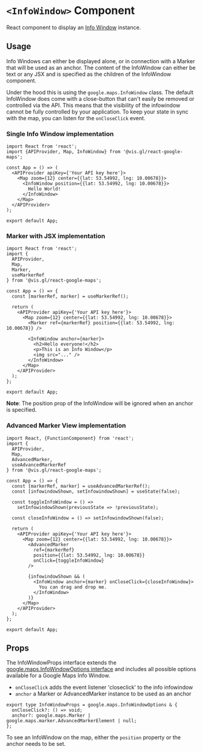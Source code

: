 # `<InfoWindow>` Component

React component to display an [Info Window](https://developers.google.com/maps/documentation/javascript/reference/info-window) instance.

## Usage

Info Windows can either be displayed alone, or in connection with a Marker
that will be used as an anchor. The content of the InfoWindow can either be
text or any JSX and is specified as the children of the InfoWindow
component.

Under the hood this is using the `google.maps.InfoWindow` class. The default
InfoWindow does come with a close-button that can't easily be removed or
controlled via the API. This means that the visibility of the infowindow
cannot be fully controlled by your application. To keep your state in sync
with the map, you can listen for the `onCloseClick` event.

### Single Info Window implementation

```tsx
import React from 'react';
import {APIProvider, Map, InfoWindow} from '@vis.gl/react-google-maps';

const App = () => (
  <APIProvider apiKey={'Your API key here'}>
    <Map zoom={12} center={{lat: 53.54992, lng: 10.00678}}>
      <InfoWindow position={{lat: 53.54992, lng: 10.00678}}>
        Hello World!
      </InfoWindow>
    </Map>
  </APIProvider>
);

export default App;
```

### Marker with JSX implementation

```tsx
import React from 'react';
import {
  APIProvider,
  Map,
  Marker,
  useMarkerRef
} from '@vis.gl/react-google-maps';

const App = () => {
  const [markerRef, marker] = useMarkerRef();

  return (
    <APIProvider apiKey={'Your API key here'}>
      <Map zoom={12} center={{lat: 53.54992, lng: 10.00678}}>
        <Marker ref={markerRef} position={{lat: 53.54992, lng: 10.00678}} />

        <InfoWindow anchor={marker}>
          <h2>Hello everyone!</h2>
          <p>This is an Info Window</p>
          <img src="..." />
        </InfoWindow>
      </Map>
    </APIProvider>
  );
};

export default App;
```

**Note**: The position prop of the InfoWindow will be ignored when an anchor is specified.

### Advanced Marker View implementation

```tsx
import React, {FunctionComponent} from 'react';
import {
  APIProvider,
  Map,
  AdvancedMarker,
  useAdvancedMarkerRef
} from '@vis.gl/react-google-maps';

const App = () => {
  const [markerRef, marker] = useAdvancedMarkerRef();
  const [infowindowShown, setInfowindowShown] = useState(false);

  const toggleInfoWindow = () =>
    setInfowindowShown(previousState => !previousState);

  const closeInfoWindow = () => setInfowindowShown(false);

  return (
    <APIProvider apiKey={'Your API key here'}>
      <Map zoom={12} center={{lat: 53.54992, lng: 10.00678}}>
        <AdvancedMarker
          ref={markerRef}
          position={{lat: 53.54992, lng: 10.00678}}
          onClick={toggleInfoWindow}
        />

        {infowindowShown && (
          <InfoWindow anchor={marker} onCloseClick={closeInfoWindow}>
            You can drag and drop me.
          </InfoWindow>
        )}
      </Map>
    </APIProvider>
  );
};

export default App;
```

## Props

The InfoWindowProps interface extends the [google.maps.InfoWindowOptions interface](https://developers.google.com/maps/documentation/javascript/reference/info-window#InfoWindowOptions) and includes all possible options available for a Google Maps Info Window.

- `onCloseClick` adds the event listener 'closeclick' to the info infowindow
- `anchor` a Marker or AdvancedMarker instance to be used as an anchor

```tsx
export type InfoWindowProps = google.maps.InfoWindowOptions & {
  onCloseClick?: () => void;
  anchor?: google.maps.Marker | google.maps.marker.AdvancedMarkerElement | null;
};
```

To see an InfoWindow on the map, either the `position` property or the anchor needs to be set.
